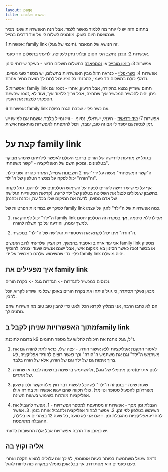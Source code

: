```yaml
---
layout: page
title: הכשרת טלפונים
---
```


בתחום הזה יש לי יותר מה ללמוד מאשר ללמד. אבל הנה האפשרויות שאני מכיר שנמצאות היום בשוק. מוזמנים לשלוח לי על עוד דרכים במייל.

אפשרות 1: family link (חינמי של גוגל). זה הנושא של המאמר.

אפשרות 2: [הדרן](https://hadran.net/) נחשב הכי חסום ובלתי ניתן לעקיפה. לדעתי בתשלום חד פעמי.

אפשרות 3: [רימון מובייל](https://rimon.net.il/internal/download-rimon-mobile-app/) או [נטספארק](https://www.netsparkmobile.com/en/) בתשלום תשלום חדשי - בעיקר שירותי סינון

אפשרות 4: [כשר-פליי](https://kosherplay.com/) - כנראה הזול מבין האפשרויות בתשלום, יש מספר סוגי מנויים, נדמלי כולם בתשלום חד פעמי, להבנתי כל נציג יכול לתת לך הצעת מחיר אחרת.

אפשרות 5: family link עם root - תחום שעדיין נמצא בחקירה, אבל הרעיון, אחרי שהשגת root, ניתן יהיה להכשיר המכשיר איך שתרצה, אבל צריך ללמוד איך, ועוד לא הספקתי למצות את העניין.

אפשרות 6: family link עם כשר פליי. שכבת הגנה כפולה.

אפשרות 7: [קיד-דראויד](https://mitmachim.top/topic/63309/%D7%A9%D7%99%D7%AA%D7%95%D7%A3-%D7%9C%D7%94%D7%9B%D7%A9%D7%99%D7%A8-%D7%9B%D7%9E%D7%A2%D7%98-%D7%9B%D7%9C-%D7%90%D7%A0%D7%93%D7%A8%D7%95%D7%90%D7%99%D7%93-%D7%9C%D7%95%D7%95%D7%99%D7%96-%D7%95%D7%9E%D7%99%D7%99%D7%9C-%D7%91%D7%9C%D7%91%D7%93-%D7%A7%D7%99%D7%99%D7%93%D7%A8%D7%95%D7%90%D7%99%D7%93-0-7-3-%D7%92%D7%A8%D7%A1%D7%AA-%D7%91%D7%98%D7%90-%D7%A6%D7%99%D7%91%D7%95%D7%A8%D7%99%D7%AA) - חינמי, ישראלי, נסיוני. - וויז ומייל בלבד. אשמח אם למישו יש זמן לנסות גם יספר לי אם זה טוב, עובד, ויכול להתפתח לאפשרות מותאמת אישית.

# קצת על family link

בגוגל יש מודעות לדרישה של הורים ברחבי העולם לאפשר לילדיהם שימוש מבוקר בטלפונים. ומכאן השם של האפליקציה - "קשר משפחתי".

ה"קשר המשפחתי" נעשה על ידי 'ישור 2 חשבונות גימייל, האחד כהורה ושני כילד. וה"הורה" יכול לפקח על מכשיר הטלפון של ה"ילד".

אף על פי שיש דרישה להורים לפקח על השימוש הטלפונים של ילדיהם, גוגל לקחה בחשבון שעלולים לנצל את השליטה בטלפון של ילד לרעה. (קריאת הסטוריית הגלישה של אדם מסוים, לדעת את המיקום שלו בכל עת, וכהנה וכהנה)

לפיכך יש במדיניות הפרטיות של family link כמה אפשרויות של ה"ילד" להגן על עצמו.

1. ה"ילד" יכול למחוק את family link אפילו ללא סיסמה, **אך** במקרה זה הטלפון יחסם למשך יממה, והודעה על כך תשלח להורה.

2. ה"הורה" אינו יכול לקרוא את היסטוריית הגלישה של ה"ילד" במכשיר.

אני עוד ארחיב ואסביר בהמשך, רק אציין שלדעתי לרוב האנשים family link מספיק כאשר הסינון בא ממקום אישי, אבל ישנם אנשים שעוד יצטרכו להוסיף root או בכשר פליי כדי שהשימוש שלהם במכשיר על ידי family link יהיה מושלם.

## איך מפעילים את family link

נכנסים במכשיר להגדרות -> הגדרות גוגל -> בקרת הורים.

מכאן ואילך תסתדר, כי גוגל פיתחו את בקרת הורים באופן שכל מי שיודע לקרוא יוכל להבין.

הם לא כתבו הרבה, אני ממליץ לקרוא הכל ולאט כדי להבין טוב טוב מה השירות שהם נותנים לך.

## מתוך האפשרויות שניתן לקבל בfamily link

בדומה לתוכנת k9 ז"ל, גוגל נותנת את היכולת לחלוש על מספר תחומים.

1. לאסור התקנת אפליקציות ללא אישור הורה. - עצה שלי, כדאי לתת להורה גם את משתמש ה"ילד" וגם את משתמש ה"הורה" וכך כאשר רוצים להוריד אפליקציה, לא צריך אימות גם של ילד וגם של הורה, אלא של הורה בלבד.

2. לסנן אתרים(סינון מינימלי של גוגל), ולהשתמש ברשימה ברשימה לבנה או שחורה של אתרים.

3. שעות שינה - בזמן זה ה"ילד" לא יוכל לעשות דבר חוץ מלהתקשר ולכוון שעון מעורר(וכן להפעיל סטופר וטיימר). כולי תקווה שהם יעשו אפשרויות בחירה אילו אפליקציות מותרות בשימוש בשעות השינה.

4. הגבלת זמן מסך - אפשרות זו מסתעפת למספר אפשרויות - 1. אפשר להגביל את השימוש בטלפון לפי זמן. 2. אפשר לבחור אפליקציה ולהגביל אותה בזמן. 3. אפשר להחריג אפליקציות מהגבלת זמן. **-** אם אני לא טועה, כל שעה 12 בצהריים או בלילה, ההגבלה מתאפסת.

יש כמובן עוד הרבה אפשרויות אבל אלה החשובות לדעתי.

## אליה וקוץ בה

נדמה שגוגל משתמשת בפותר בעיות אוטומטי, לפיכך אנו עלולים למצוא תקלה ואחרי פעם פעמיים היא מסתדרת, אך בכל אופן מומלץ במקרה כזה לדווח לגוגל.
